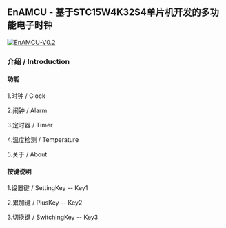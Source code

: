 ## EnAMCU - 基于STC15W4K32S4单片机开发的多功能电子时钟

[![EnAMCU-V0.2](https://i.postimg.cc/HkFrNxRc/En-AMCU-V0-2.jpg)](https://postimg.cc/DSdfJ22n)

### 介绍 / Introduction

#### 功能

1.时钟 / Clock

2.闹钟 / Alarm

3.定时器 / Timer

4.温度检测 / Temperature

5.关于 / About

#### 按键说明

1.设置键 / SettingKey     -- Key1

2.累加键 / PlusKey          -- Key2

3.切换键 / SwitchingKey -- Key3

